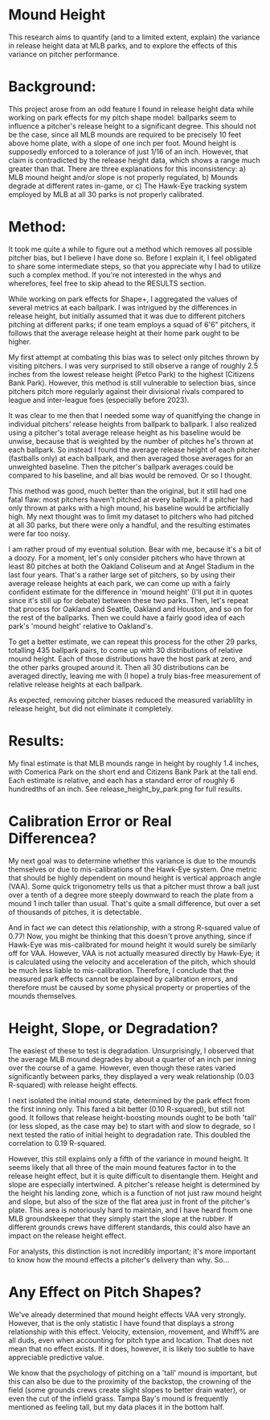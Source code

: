 # Mound Height
This research aims to quantify (and to a limited extent, explain) the variance in release height data at MLB parks, and to explore the effects of this variance on pitcher performance.

# Background:
This project arose from an odd feature I found in release height data while working on park effects for my pitch shape model: ballparks seem to influence a pitcher's release height to a significant degree. This should not be the case, since all MLB mounds are required to be precisely 10 feet above home plate, with a slope of one inch per foot. Mound height is supposedly enforced to a tolerance of just 1/16 of an inch. However, that claim is contradicted by the release height data, which shows a range much greater than that. There are three explanations for this inconsistency:
a) MLB mound height and/or slope is not properly regulated,
b) Mounds degrade at different rates in-game, or
c) The Hawk-Eye tracking system employed by MLB at all 30 parks is not properly calibrated.

# Method:
It took me quite a while to figure out a method which removes all possible pitcher bias, but I believe I have done so. Before I explain it, I feel obligated to share some intermediate steps, so that you appreciate why I had to utilize such a complex method. If you're not interested in the whys and wherefores, feel free to skip ahead to the RESULTS section.

While working on park effects for Shape+, I aggregated the values of several metrics at each ballpark. I was intrigued by the differences in release height, but initially assumed that it was due to different pitchers pitching at different parks; if one team employs a squad of 6'6" pitchers, it follows that the average release height at their home park ought to be higher. 

My first attempt at combating this bias was to select only pitches thrown by visiting pitchers. I was very surprised to still observe a range of roughly 2.5 inches from the lowest release height (Petco Park) to the highest (Citizens Bank Park). However, this method is still vulnerable to selection bias, since pitchers pitch more regularly against their divisional rivals compared to league and inter-league foes (especially before 2023).

It was clear to me then that I needed some way of quanitfying the change in individual pitchers' release heights from ballpark to ballpark. I also realized using a pitcher's total average release height as his baseline would be unwise, because that is weighted by the number of pitches he's thrown at each ballpark. So instead I found the average release height of each pitcher (fastballs only) at each ballpark, and then averaged those averages for an unweighted baseline. Then the pitcher's ballpark averages could be compared to his baseline, and all bias would be removed. Or so I thought.

This method was good, much better than the original, but it still had one fatal flaw: most pitchers haven't pitched at every ballpark. If a pitcher had only thrown at parks with a high mound, his baseline would be artificially high. My next thought was to limit my dataset to pitchers who had pitched at all 30 parks, but there were only a handful, and the resulting estimates were far too noisy.

I am rather proud of my eventual solution. Bear with me, because it's a bit of a doozy. For a moment, let's only consider pitchers who have thrown at least 80 pitches at both the Oakland Coliseum and at Angel Stadium in the last four years. That's a rather large set of pitchers, so by using their average release heights at each park, we can come up with a fairly confident estimate for the difference in 'mound height' (I'll put it in quotes since it's still up for debate) between these two parks. Then, let's repeat that process for Oakland and Seattle, Oakland and Houston, and so on for the rest of the ballparks. Then we could have a fairly good idea of each park's 'mound height' relative to Oakland's. 

To get a better estimate, we can repeat this process for the other 29 parks, totalling 435 ballpark pairs, to come up with 30 distributions of relative mound height. Each of those distributions have the host park at zero, and the other parks grouped around it. Then all 30 distributions can be averaged directly, leaving me with (I hope) a truly bias-free measurement of relative release heights at each ballpark.

As expected, removing pitcher biases reduced the measured variablilty in release height, but did not eliminate it completely.

# Results:
My final estimate is that MLB mounds range in height by roughly 1.4 inches, with Comerica Park on the short end and Citizens Bank Park at the tall end. Each estimate is relative, and each has a standard error of roughly 6 hundredths of an inch. See release_height_by_park.png for full results.

# Calibration Error or Real Differencea?
My next goal was to determine whether this variance is due to the mounds themselves or due to mis-calibrations of the Hawk-Eye system. One metric that should be highly dependent on mound height is vertical approach angle (VAA). Some quick trigonometry tells us that a pitcher must throw a ball just over a tenth of a degree more steeply downward to reach the plate from a mound 1 inch taller than usual. That's quite a small difference, but over a set of thousands of pitches, it is detectable.

And in fact we can detect this relationship, with a strong R-squared value of 0.77! Now, you might be thinking that this doesn't prove anything, since if Hawk-Eye was mis-calibrated for mound height it would surely be similarly off for VAA. However, VAA is not actually measured directly by Hawk-Eye; it is calculated using the velocity and acceleration of the pitch, which should be much less liable to mis-calibration. Therefore, I conclude that the measured park effects cannot be explained by calibration errors, and therefore must be caused by some physical property or properties of the mounds themselves.

# Height, Slope, or Degradation?
The easiest of these to test is degradation. Unsurprisingly, I observed that the average MLB mound degrades by about a quarter of an inch per inning over the course of a game. However, even though these rates varied significantly between parks, they displayed a very weak relationship (0.03 R-squared) with release height effects. 

I next isolated the initial mound state, determined by the park effect from the first inning only. This fared a bit better (0.10 R-squared), but still not good. It follows that release height-boosting mounds ought to be both 'tall' (or less sloped, as the case may be) to start with and slow to degrade, so I next tested the ratio of initial height to degradation rate. This doubled the correlation to 0.19 R-squared.

However, this still explains only a fifth of the variance in mound height. It seems likely that all three of the main mound features factor in to the release height effect, but it is quite difficult to disentangle them. Height and slope are especially intertwined. A pitcher's release height is determined by the height his landing zone, which is a function of not just raw mound height and slope, but also of the size of the flat area just in front of the pitcher's plate. This area is notoriously hard to maintain, and I have heard from one MLB groundskeeper that they simply start the slope at the rubber. If different grounds crews have different standards, this could also have an impact on the release height effect.

For analysts, this distinction is not incredibly important; it's more important to know how the mound effects a pitcher's delivery than why. So...

# Any Effect on Pitch Shapes?
We've already determined that mound height effects VAA very strongly. However, that is the only statistic I have found that displays a strong relationship with this effect. Velocity, extension, movement, and Whiff% are all duds, even when accounting for pitch type and location. That does not mean that no effect exists. If it does, however, it is likely too subtle to have appreciable predictive value. 

We know that the psychology of pitching on a 'tall' mound is important, but this can also be due to the proximity of the backstop, the crowning of the field (some grounds crews create slight slopes to better drain water), or even the cut of the infield grass. Tampa Bay's mound is frequently mentioned as feeling tall, but my data places it in the bottom half.

